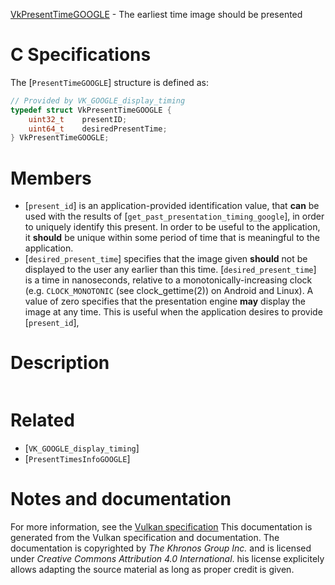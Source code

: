 [VkPresentTimeGOOGLE](https://www.khronos.org/registry/vulkan/specs/1.3-extensions/man/html/VkPresentTimeGOOGLE.html) - The earliest time image should be presented

# C Specifications
The [`PresentTimeGOOGLE`] structure is defined as:
```c
// Provided by VK_GOOGLE_display_timing
typedef struct VkPresentTimeGOOGLE {
    uint32_t    presentID;
    uint64_t    desiredPresentTime;
} VkPresentTimeGOOGLE;
```

# Members
- [`present_id`] is an application-provided identification value, that  **can**  be used with the results of [`get_past_presentation_timing_google`], in order to uniquely identify this present. In order to be useful to the application, it  **should**  be unique within some period of time that is meaningful to the application.
- [`desired_present_time`] specifies that the image given  **should**  not be displayed to the user any earlier than this time. [`desired_present_time`] is a time in nanoseconds, relative to a monotonically-increasing clock (e.g. `CLOCK_MONOTONIC` (see clock_gettime(2)) on Android and Linux). A value of zero specifies that the presentation engine  **may**  display the image at any time. This is useful when the application desires to provide [`present_id`],

# Description
```c but does not need a specific pname:desiredPresentTime.
```

# Related
- [`VK_GOOGLE_display_timing`]
- [`PresentTimesInfoGOOGLE`]

# Notes and documentation
For more information, see the [Vulkan specification](https://www.khronos.org/registry/vulkan/specs/1.3-extensions/html/vkspec.html)
This documentation is generated from the Vulkan specification and documentation.
The documentation is copyrighted by *The Khronos Group Inc.* and is licensed under *Creative Commons Attribution 4.0 International*.
his license explicitely allows adapting the source material as long as proper credit is given.
        